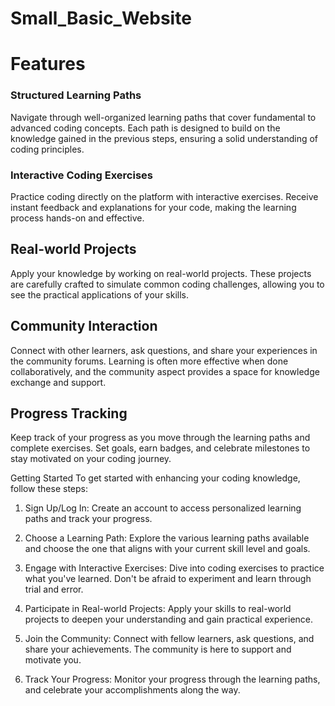 # Small_Basic_Website

# Features

 ### Structured Learning Paths
Navigate through well-organized learning paths that cover fundamental to advanced coding concepts. Each path is designed to build on the knowledge gained in the previous steps, ensuring a solid understanding of coding principles.


### Interactive Coding Exercises
Practice coding directly on the platform with interactive exercises. Receive instant feedback and explanations for your code, making the learning process hands-on and effective.


## Real-world Projects
Apply your knowledge by working on real-world projects. These projects are carefully crafted to simulate common coding challenges, allowing you to see the practical applications of your skills.

## Community Interaction
Connect with other learners, ask questions, and share your experiences in the community forums. Learning is often more effective when done collaboratively, and the community aspect provides a space for knowledge exchange and support.

##  Progress Tracking
Keep track of your progress as you move through the learning paths and complete exercises. Set goals, earn badges, and celebrate milestones to stay motivated on your coding journey.

Getting Started
To get started with enhancing your coding knowledge, follow these steps:

1. Sign Up/Log In: Create an account to access personalized learning paths and track your progress.

2. Choose a Learning Path: Explore the various learning paths available and choose the one that aligns with your current skill level and goals.

3. Engage with Interactive Exercises: Dive into coding exercises to practice what you've learned. Don't be afraid to experiment and learn through trial and error.

4. Participate in Real-world Projects: Apply your skills to real-world projects to deepen your understanding and gain practical experience.

5. Join the Community: Connect with fellow learners, ask questions, and share your achievements. The community is here to support and motivate you.

6. Track Your Progress: Monitor your progress through the learning paths, and celebrate your accomplishments along the way.
